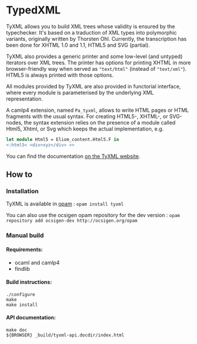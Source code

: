 # TypedXML

TyXML allows you to build XML trees whose validity is ensured by the typechecker.
It's based on a traduction of XML types into polymorphic variants, originally written by Thorsten Ohl.
Currently, the transcription has been done for XHTML 1.0 and 1.1, HTML5 and SVG (partial).

TyXML also provides a generic printer and some low-level (and untyped) iterators over XML trees.
The printer has options for printing XHTML in more browser-friendly way when served as `"text/html"` (instead of `"text/xml"`).
HTML5 is always printed with those options.

All modules provided by TyXML are also provided in functorial interface, where every module is parameterised by the underlying XML representation.

A camlp4 extension, named `Pa_tyxml`, allows to write HTML pages or HTML fragments with the usual syntax.
For creating HTML5-, XHTML-, or SVG-nodes, the syntax extension relies on the presence of a module called Html5, Xhtml, or Svg which keeps the actual implementation, e.g.
```ocaml
let module Html5 = Eliom_content.Html5.F in
<:html5< <div>xyz</div> >>
```

You can find the documentation [on the TyXML website](http://ocsigen.org/tyxml/api/).

## How to

### Installation

TyXML is available in [opam](http://opam.ocamlpro.com) : `opam install tyxml`

You can also use the ocsigen opam repository for the dev version :
`opam repository add ocsigen-dev http://ocsigen.org/opam`

### Manual build

#### Requirements:

* ocaml and camlp4
* findlib

#### Build instructions:

```
./configure
make
make install
```

#### API documentation:

```
make doc
${BROWSER} _build/tyxml-api.docdir/index.html
```
